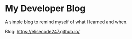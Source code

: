 # My Developer Blog

A simple blog to remind myself of what I learned and when.

Blog: https://elisecode247.github.io/
